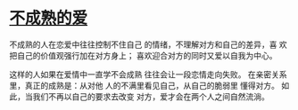 # [不成熟的爱](https://github.com/platojobs/agenda/issues/15)

不成熟的人在恋爱中往往控制不住自己
的情绪，不理解对方和自己的差异，喜
欢把自己的价值观强行加在对方身上；
喜欢迎合对方的同时又爱以自我为中心。

这样的人如果在爱情中一直学不会成熟
往往会让一段恋情走向失败。
在亲密关系里，真正的成熟是：从对他
人的不满里看见自己，从自己的脆弱里
懂得对方。
如此，当我们不再以自己的要求去改变
对方，爱才会在两个人之间自然流淌。